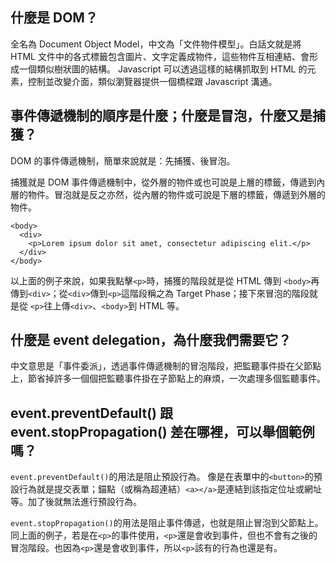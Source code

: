 ## 什麼是 DOM？
全名為 Document Object Model，中文為「文件物件模型」。白話文就是將 HTML 文件中的各式標籤包含圖片、文字定義成物件，這些物件互相連結、會形成一個類似樹狀圖的結構。 Javascript 可以透過這樣的結構抓取到 HTML 的元素，控制並改變介面，類似瀏覽器提供一個橋樑跟 Javascript 溝通。
## 事件傳遞機制的順序是什麼；什麼是冒泡，什麼又是捕獲？
DOM 的事件傳遞機制，簡單來說就是：先捕獲、後冒泡。

捕獲就是 DOM 事件傳遞機制中，從外層的物件或也可說是上層的標籤，傳遞到內層的物件。冒泡就是反之亦然，從內層的物件或可說是下層的標籤，傳遞到外層的物件。
```htmlmixed=
<body>
  <div>
	<p>Lorem ipsum dolor sit amet, consectetur adipiscing elit.</p>
  </div>
</body>
```
以上面的例子來說，如果我點擊`<p>`時，捕獲的階段就是從 HTML 傳到 `<body>`再傳到`<div>`；從`<div>`傳到`<p>`這階段稱之為 Target Phase；接下來冒泡的階段就是從 `<p>`往上傳`<div>`、`<body>`到 HTML 等。
## 什麼是 event delegation，為什麼我們需要它？
中文意思是「事件委派」，透過事件傳遞機制的冒泡階段，把監聽事件掛在父節點上，節省掉許多一個個把監聽事件掛在子節點上的麻煩，一次處理多個監聽事件。
## event.preventDefault() 跟 event.stopPropagation() 差在哪裡，可以舉個範例嗎？
`event.preventDefault()`的用法是阻止預設行為。
像是在表單中的`<button>`的預設行為就是提交表單；錨點（或稱為超連結）`<a></a>`是連結到該指定位址或網址等。加了後就無法進行預設行為。

`event.stopPropagation()`的用法是阻止事件傳遞，也就是阻止冒泡到父節點上。
同上面的例子，若是在`<p>`的事件使用，`<p>`還是會收到事件，但也不會有之後的冒泡階段。也因為`<p>`還是會收到事件，所以`<p>`該有的行為也還是有。
